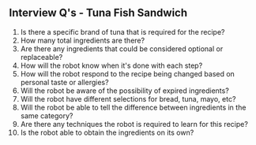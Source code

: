 ## Interview Q's - Tuna Fish Sandwich

1. Is there a specific brand of tuna that is required for the recipe?
2. How many total ingredients are there?
3. Are there any ingredients that could be considered optional or replaceable?
4. How will the robot know when it's done with each step?
5. How will the robot respond to the recipe being changed based on personal taste or allergies?
6. Will the robot be aware of the possibility of expired ingredients?
7. Will the robot have different selections for bread, tuna, mayo, etc?
8. Will the robot be able to tell the difference between ingredients in the same category?
9. Are there any techniques the robot is required to learn for this recipe?
10. Is the robot able to obtain the ingredients on its own?
